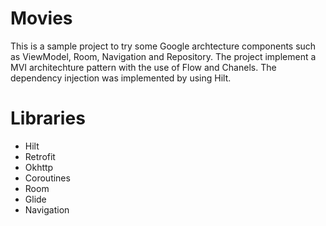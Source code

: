 # Movies
This is a sample project to try some Google archtecture components such as ViewModel, Room, Navigation and Repository. The project implement a MVI architechture pattern with the use of Flow and Chanels.
The dependency injection was implemented by using Hilt.

# Libraries
- Hilt
- Retrofit
- Okhttp
- Coroutines
- Room
- Glide
- Navigation
